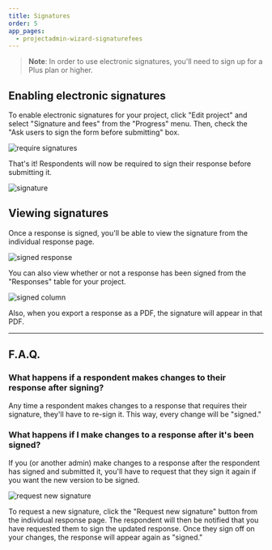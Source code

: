 ```yaml
---
title: Signatures
order: 5
app_pages:
  - projectadmin-wizard-signaturefees
---
```


> **Note**: In order to use electronic signatures, you'll need to sign up for a Plus plan or higher.

## Enabling electronic signatures

To enable electronic signatures for your project, click "Edit project" and select "Signature and fees" from the "Progress" menu. Then, check the "Ask users to sign the form before submitting" box.

![require signatures](../images/require_signatures.png)

That's it! Respondents will now be required to sign their response before submitting it.

![signature](../images/signature.png)

## Viewing signatures

Once a response is signed, you'll be able to view the signature from the individual response page.

![signed response](../images/signed_response.png)

You can also view whether or not a response has been signed from the "Responses" table for your project.

![signed column](../images/signed_column.png)

Also, when you export a response as a PDF, the signature will appear in that PDF.

---

## F.A.Q.

### What happens if a respondent makes changes to their response after signing?
Any time a respondent makes changes to a response that requires their signature, they'll have to re-sign it. This way, every change will be "signed."

### What happens if I make changes to a response after it's been signed?
If you (or another admin) make changes to a response after the respondent has signed and submitted it, you'll have to request that they sign it again if you want the new version to be signed.

![request new signature](../images/request_new_signature.png)

To request a new signature, click the "Request new signature" button from the individual response page. The respondent will then be notified that you have requested them to sign the updated response. Once they sign off on your changes, the response will appear again as "signed."
